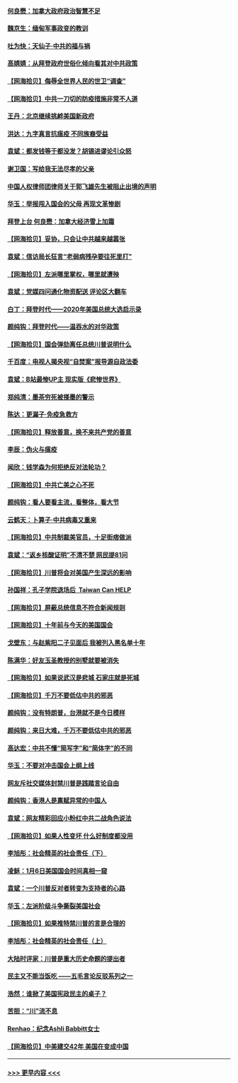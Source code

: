 #### [何良懋：加拿大政府政治智慧不足](../pages/nsc993/n12734323.md?t=02051351) 
#### [魏京生：缅甸军事政变的教训](../pages/nsc993/n12732470.md?t=02051351) 
#### [吐为快：天仙子·中共的福与祸](../pages/nsc993/n12732165.md?t=02051351) 
#### [高婧婧：从拜登政府世俗化倾向看其对中共政策](../pages/nsc993/n12730028.md?t=02051351) 
#### [【网海拾贝】侮辱全世界人民的世卫“调查”](../pages/nsc993/n12727884.md?t=02051351) 
#### [【网海拾贝】中共一刀切的防疫措施非常不人道](../pages/nsc993/n12724879.md?t=02051351) 
#### [王丹：北京继续挑衅美国新政府](../pages/nsc993/n12722456.md?t=02051351) 
#### [洪达：九字真言抗瘟疫 不同族裔受益](../pages/nsc993/n12722448.md?t=02051351) 
#### [袁斌：都发钱等于都没发？胡锡进谬论引众怒](../pages/nsc993/n12722393.md?t=02051351) 
#### [谢卫国：写给我无法尽孝的父亲](../pages/nsc993/n12720325.md?t=02051351) 
#### [中国人权律师团律师关于郭飞雄先生被阻止出境的声明](../pages/nsc993/n12720203.md?t=02051351) 
#### [华玉：举报闯入国会的父母 再现文革惨剧](../pages/nsc993/n12719070.md?t=02051351) 
#### [拜登上台 何良懋：加拿大经济雪上加霜](../pages/nsc993/n12718943.md?t=02051351) 
#### [【网海拾贝】妥协，只会让中共越来越嚣张](../pages/nsc993/n12717392.md?t=02051351) 
#### [袁斌：信访局长狂言“老弱病残孕要往死里打”](../pages/nsc993/n12717343.md?t=02051351) 
#### [【网海拾贝】左派哪里掌权，哪里就遭殃](../pages/nsc993/n12715009.md?t=02051351) 
#### [袁斌：党媒四问通化物资配送 评论区大翻车](../pages/nsc993/n12714950.md?t=02051351) 
#### [白丁：拜登时代——2020年美国总统大选启示录](../pages/nsc993/n12714920.md?t=02051351) 
#### [颜纯钩：拜登时代——温吞水的对华政策](../pages/nsc993/n12713245.md?t=02051351) 
#### [【网海拾贝】国会弹劾离任总统川普说明什么](../pages/nsc993/n12712816.md?t=02051351) 
#### [千百度：电视人揭央视“自焚案”报导源自政法委](../pages/nsc993/n12709760.md?t=02051351) 
#### [袁斌：B站最惨UP主 现实版《悲惨世界》](../pages/nsc993/n12709686.md?t=02051351) 
#### [郑纯清：墨茶穷死被搽墨的警示](../pages/nsc993/n12709262.md?t=02051351) 
#### [陈达：更漏子·免疫急救方](../pages/nsc993/n12709244.md?t=02051351) 
#### [【网海拾贝】释放善意，换不来共产党的善意](../pages/nsc993/n12708361.md?t=02051351) 
#### [李辰：伪火与瘟疫](../pages/nsc993/n12707981.md?t=02051351) 
#### [闻欣：钱学森为何拒绝反对法轮功？](../pages/nsc993/n12707407.md?t=02051351) 
#### [【网海拾贝】中共亡美之心不死](../pages/nsc993/n12707621.md?t=02051351) 
#### [颜纯钩：看人要看主流，看整体，看大节](../pages/nsc993/n12707536.md?t=02051351) 
#### [云鹤天：卜算子‧中共病毒又重来](../pages/nsc993/n12707408.md?t=02051351) 
#### [【网海拾贝】中共制裁美官员，十足街痞做派](../pages/nsc993/n12705115.md?t=02051351) 
#### [袁斌：“返乡核酸证明”不清不楚 网民提81问](../pages/nsc993/n12704982.md?t=02051351) 
#### [【网海拾贝】川普将会对美国产生深远的影响](../pages/nsc993/n12703045.md?t=02051351) 
#### [孙国祥：孔子学院退场后  Taiwan Can HELP](../pages/nsc993/n12702430.md?t=02051351) 
#### [【网海拾贝】屏蔽总统信息不符合新闻规则](../pages/nsc993/n12699998.md?t=02051351) 
#### [【网海拾贝】十年前与今天的美国国会](../pages/nsc993/n12696993.md?t=02051351) 
#### [戈壁东：与赵紫阳二子见面后 我被列入黑名单十年](../pages/nsc993/n12696215.md?t=02051351) 
#### [陈满华：好友玉圣教授的别墅就要被消失](../pages/nsc993/n12695411.md?t=02051351) 
#### [【网海拾贝】如果说武汉是悲城 石家庄就是死城](../pages/nsc993/n12694589.md?t=02051351) 
#### [【网海拾贝】千万不要低估中共的邪恶](../pages/nsc993/n12692771.md?t=02051351) 
#### [颜纯钩：没有特朗普，台港就不是今日模样](../pages/nsc993/n12692678.md?t=02051351) 
#### [颜纯钩：来日大难，千万不要低估中共的邪恶](../pages/nsc993/n12692080.md?t=02051351) 
#### [高达宏：中共不懂“简写字”和“简体字”的不同](../pages/nsc993/n12692068.md?t=02051351) 
#### [华玉：不要对冲击国会上纲上线](../pages/nsc993/n12689948.md?t=02051351) 
#### [网友斥社交媒体封禁川普是践踏言论自由](../pages/nsc993/n12687482.md?t=02051351) 
#### [颜纯钩：香港人是禀赋异常的中国人](../pages/nsc993/n12685142.md?t=02051351) 
#### [袁斌：网友精彩回应小粉红中共二战角色说法](../pages/nsc993/n12684994.md?t=02051351) 
#### [【网海拾贝】如果人性变坏 什么好制度都没用](../pages/nsc993/n12683000.md?t=02051351) 
#### [李旭彤：社会精英的社会责任（下）](../pages/nsc993/n12680604.md?t=02051351) 
#### [凌稣：1月6日美国国会时间真相一窥](../pages/nsc993/n12682780.md?t=02051351) 
#### [袁斌：一个川普反对者转变为支持者的心路](../pages/nsc993/n12682700.md?t=02051351) 
#### [华玉：左派阶级斗争撕裂美国社会](../pages/nsc993/n12681226.md?t=02051351) 
#### [【网海拾贝】如果推特禁川普的言是合理的](../pages/nsc993/n12681232.md?t=02051351) 
#### [李旭彤：社会精英的社会责任（上）](../pages/nsc993/n12680501.md?t=02051351) 
#### [大陆时评家：川普是重大历史命题的提出者](../pages/nsc993/n12679904.md?t=02051351) 
#### [民主又不能当饭吃 ——五毛言论反驳系列之一](../pages/nsc993/n12679877.md?t=02051351) 
#### [浩然：谁掀了美国宪政民主的桌子？](../pages/nsc993/n12679850.md?t=02051351) 
#### [苦胆：“川”流不息](../pages/nsc993/n12678388.md?t=02051351) 
#### [Renhao：纪念Ashli Babbitt女士](../pages/nsc993/n12678359.md?t=02051351) 
#### [【网海拾贝】中美建交42年 美国在变成中国](../pages/nsc993/n12678324.md?t=02051351) 

----
#### [ >>> 更早内容 <<< ](../indexes/nsc993-earlier.md)
